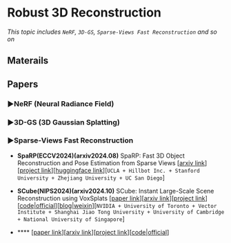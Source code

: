 # Robust 3D Reconstruction
*This topic includes `NeRF`, `3D-GS`, `Sparse-Views Fast Reconstruction` and so on*

## Materails

## Papers

### ▶NeRF (Neural Radiance Field)

### ▶3D-GS (3D Gaussian Splatting)

### ▶Sparse-Views Fast Reconstruction

* **SpaRP(ECCV2024)(arxiv2024.08)** SpaRP: Fast 3D Object Reconstruction and Pose Estimation from Sparse Views [[arxiv link](https://arxiv.org/abs/2408.10195)][[project link](https://chaoxu.xyz/sparp/)][[huggingface link](https://huggingface.co/spaces/sudo-ai/SpaRP)][`UCLA + Hillbot Inc. + Stanford University + Zhejiang University + UC San Diego`]

* **SCube(NIPS2024)(arxiv2024.10)** SCube: Instant Large-Scale Scene Reconstruction using VoxSplats [[paper link](https://openreview.net/forum?id=tLXgzQ5WZl)][[arxiv link](https://arxiv.org/abs/2410.20030)][[project link](https://research.nvidia.com/labs/toronto-ai/scube/)][[code|official](https://github.com/nv-tlabs/SCube)][[blog|weixin](https://mp.weixin.qq.com/s/1hPFqBHCuGq1YGePrnQ-oQ)][`NVIDIA + University of Toronto + Vector Institute + Shanghai Jiao Tong University + University of Cambridge + National University of Singapore`]


* **** [[paper link]()][[arxiv link]()][[project link]()][[code|official]()]

